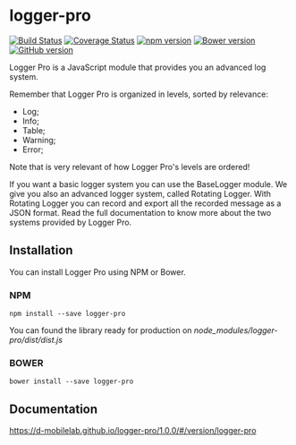 # logger-pro

[![Build Status](https://travis-ci.org/D-Mobilelab/logger-pro.svg?branch=master&v=1)](https://travis-ci.org/D-Mobilelab/logger-pro)
[![Coverage Status](https://coveralls.io/repos/github/D-Mobilelab/logger-pro/badge.svg?branch=master&v=1)](https://coveralls.io/github/D-Mobilelab/logger-pro?branch=master)
[![npm version](https://badge.fury.io/js/logger-pro.svg)](https://badge.fury.io/js/logger-pro)
[![Bower version](https://badge.fury.io/bo/logger-pro.svg)](https://badge.fury.io/bo/logger-pro)
[![GitHub version](https://badge.fury.io/gh/D-Mobilelab%2Flogger-pro.svg)](https://badge.fury.io/gh/D-Mobilelab%2Flogger-pro)

Logger Pro is a JavaScript module that provides you an advanced log system.

Remember that Logger Pro is organized in levels, sorted by relevance: 
 
- Log;
- Info;
- Table;
- Warning;
- Error;
 
Note that is very relevant of how Logger Pro's levels are ordered!

If you want a basic logger system you can use the BaseLogger module. We give you also an advanced logger system, called Rotating Logger. With Rotating Logger you can record and export all the recorded message as a JSON format. Read the full documentation to know more about the two systems provided by Logger Pro.

## Installation

You can install Logger Pro using NPM or Bower.

### NPM
```
npm install --save logger-pro
```
You can found the library ready for production on <i>node_modules/logger-pro/dist/dist.js</i>

### BOWER
```
bower install --save logger-pro
```

## Documentation

https://d-mobilelab.github.io/logger-pro/1.0.0/#/version/logger-pro
